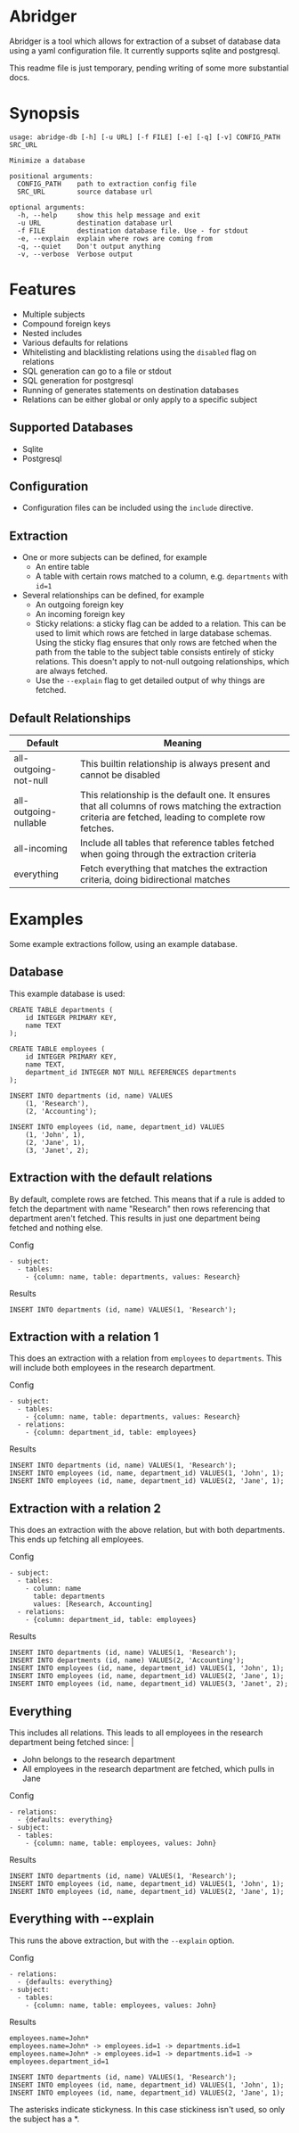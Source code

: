 Abridger
========
Abridger is a tool which allows for extraction of a subset of database data using a yaml configuration file. It currently supports sqlite and postgresql.

This readme file is just temporary, pending writing of some more substantial docs.

# Synopsis

```
usage: abridge-db [-h] [-u URL] [-f FILE] [-e] [-q] [-v] CONFIG_PATH SRC_URL

Minimize a database

positional arguments:
  CONFIG_PATH    path to extraction config file
  SRC_URL        source database url

optional arguments:
  -h, --help     show this help message and exit
  -u URL         destination database url
  -f FILE        destination database file. Use - for stdout
  -e, --explain  explain where rows are coming from
  -q, --quiet    Don't output anything
  -v, --verbose  Verbose output
```

Features
========
- Multiple subjects
- Compound foreign keys
- Nested includes
- Various defaults for relations
- Whitelisting and blacklisting relations using the `disabled` flag on relations
- SQL generation can go to a file or stdout
- SQL generation for postgresql
- Running of generates statements on destination databases
- Relations can be either global or only apply to a specific subject

Supported Databases
-------------------
- Sqlite
- Postgresql

Configuration
-------------
- Configuration files can be included using the `include` directive.

Extraction
----------
- One or more subjects can be defined, for example
  - An entire table
  - A table with certain rows matched to a column, e.g. `departments` with `id=1`
- Several relationships can be defined, for example
  - An outgoing foreign key
  - An incoming foreign key
  - Sticky relations: a sticky flag can be added to a relation. This can be used to limit which rows are fetched in large database schemas. Using the sticky flag ensures that only rows are fetched when the path from the table to the subject table consists entirely of sticky relations. This doesn't apply to not-null outgoing relationships, which are always fetched.
  - Use the `--explain` flag to get detailed output of why things are fetched.

Default Relationships
---------------------
| Default | Meaning |
| ------- | ------- |
| all-outgoing-not-null | This builtin relationship is always present and cannot be disabled |
| all-outgoing-nullable | This relationship is the default one. It ensures that all columns of rows matching the extraction criteria are fetched, leading to complete row fetches. |
| all-incoming | Include all tables that reference tables fetched when going through the extraction criteria |
| everything | Fetch everything that matches the extraction criteria, doing bidirectional matches |

Examples
========
Some example extractions follow, using an example database.

Database
--------
This example database is used:
```
CREATE TABLE departments (
    id INTEGER PRIMARY KEY,
    name TEXT
);

CREATE TABLE employees (
    id INTEGER PRIMARY KEY,
    name TEXT,
    department_id INTEGER NOT NULL REFERENCES departments
);

INSERT INTO departments (id, name) VALUES
    (1, 'Research'),
    (2, 'Accounting');

INSERT INTO employees (id, name, department_id) VALUES
    (1, 'John', 1),
    (2, 'Jane', 1),
    (3, 'Janet', 2);

```

Extraction with the default relations
-------------------------------------
By default, complete rows are fetched. This means that if a rule is added to fetch the department with name "Research" then rows referencing that department aren't fetched. This results in just one department being fetched and nothing else.

Config
```
- subject:
  - tables:
    - {column: name, table: departments, values: Research}
```

Results
```
INSERT INTO departments (id, name) VALUES(1, 'Research');
```


Extraction with a relation 1
----------------------------
This does an extraction with a relation from `employees` to `departments`. This will include both employees in the research department.

Config
```
- subject:
  - tables:
    - {column: name, table: departments, values: Research}
  - relations:
    - {column: department_id, table: employees}
```

Results
```
INSERT INTO departments (id, name) VALUES(1, 'Research');
INSERT INTO employees (id, name, department_id) VALUES(1, 'John', 1);
INSERT INTO employees (id, name, department_id) VALUES(2, 'Jane', 1);
```


Extraction with a relation 2
----------------------------
This does an extraction with the above relation, but with both departments. This ends up fetching all employees.

Config
```
- subject:
  - tables:
    - column: name
      table: departments
      values: [Research, Accounting]
  - relations:
    - {column: department_id, table: employees}
```

Results
```
INSERT INTO departments (id, name) VALUES(1, 'Research');
INSERT INTO departments (id, name) VALUES(2, 'Accounting');
INSERT INTO employees (id, name, department_id) VALUES(1, 'John', 1);
INSERT INTO employees (id, name, department_id) VALUES(2, 'Jane', 1);
INSERT INTO employees (id, name, department_id) VALUES(3, 'Janet', 2);
```


Everything
----------
This includes all relations. This leads to all employees in the research department being fetched since: |
- John belongs to the research department
- All employees in the research department are fetched, which pulls in Jane


Config
```
- relations:
  - {defaults: everything}
- subject:
  - tables:
    - {column: name, table: employees, values: John}
```

Results
```
INSERT INTO departments (id, name) VALUES(1, 'Research');
INSERT INTO employees (id, name, department_id) VALUES(1, 'John', 1);
INSERT INTO employees (id, name, department_id) VALUES(2, 'Jane', 1);
```


Everything with --explain
-------------------------
This runs the above extraction, but with the `--explain` option.

Config
```
- relations:
  - {defaults: everything}
- subject:
  - tables:
    - {column: name, table: employees, values: John}
```

Results
```
employees.name=John*
employees.name=John* -> employees.id=1 -> departments.id=1
employees.name=John* -> employees.id=1 -> departments.id=1 -> employees.department_id=1

INSERT INTO departments (id, name) VALUES(1, 'Research');
INSERT INTO employees (id, name, department_id) VALUES(1, 'John', 1);
INSERT INTO employees (id, name, department_id) VALUES(2, 'Jane', 1);
```
The asterisks indicate stickyness. In this case stickiness isn't used, so only the subject has a *.

